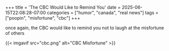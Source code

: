 +++
title = 'The CBC Would Like to Remind You'
date = 2025-06-15T22:08:28-07:00
categories = ["humor", "canada", "real news"]
tags = ["poopin", "misfortune", "cbc"]
+++

once again, the CBC would like to remind you not to laugh at the misfortune of others

{{< imgavif src="cbc.png" alt="CBC Misfortune" >}}

